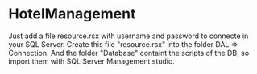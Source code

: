 # HotelManagement

Just add a file resource.rsx with username and password to connecte in your SQL Server. Create this file "resource.rsx" into the folder DAL => Connection. And the folder "Database" containt the scripts of the DB, so import them with SQL Server Management studio.
